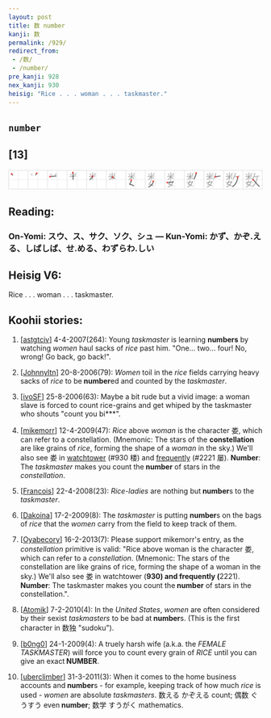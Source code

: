```yaml
---
layout: post
title: 数 number
kanji: 数
permalink: /929/
redirect_from:
 - /数/
 - /number/
pre_kanji: 928
nex_kanji: 930
heisig: "Rice . . . woman . . . taskmaster."
---
```


## `number`

## [13]

<div class="stroke"><img src="../images/E695B0.png" /></div>

## Reading:

### On-Yomi: スウ、ス、サク、ソク、シュ &mdash; Kun-Yomi: かず、かぞ.える、しばしば、せ.める、わずらわ.しい

## Heisig V6:

Rice . . . woman . . . taskmaster.

## Koohii stories:

1) [<a href="http://kanji.koohii.com/profile/astgtciv">astgtciv</a>] 4-4-2007(264): Young <em>taskmaster</em> is learning <strong>numbers</strong> by watching <em>women</em> haul sacks of <em>rice</em> past him. &quot;One... two... four! No, wrong! Go back, go back!&quot;.

2) [<a href="http://kanji.koohii.com/profile/Johnnyltn">Johnnyltn</a>] 20-8-2006(79): <em>Women</em> toil in the <em>rice</em> fields carrying heavy sacks of <em>rice</em> to be<strong> number</strong>ed and counted by the <em>taskmaster</em>.

3) [<a href="http://kanji.koohii.com/profile/ivoSF">ivoSF</a>] 25-8-2006(63): Maybe a bit rude but a vivid image: a woman slave is forced to count rice-grains and get whiped by the taskmaster who shouts &quot;count you bi***&quot;.

4) [<a href="http://kanji.koohii.com/profile/mikemorr">mikemorr</a>] 12-4-2009(47): <em>Rice</em> above <em>woman</em> is the character 娄, which can refer to a constellation. (Mnemonic: The stars of the <strong>constellation</strong> are like grains of <em>rice</em>, forming the shape of a <em>woman</em> in the sky.) We&#039;ll also see 娄 in <a href="../930">watchtower</a> (#930 楼) and <a href="../2221">frequently</a> (#2221 屡). <strong>Number</strong>: The <em>taskmaster</em> makes you count the<strong> number</strong> of stars in the <em>constellation</em>.

5) [<a href="http://kanji.koohii.com/profile/Francois">Francois</a>] 22-4-2008(23): <em>Rice-ladies</em> are nothing but<strong> number</strong>s to the <em>taskmaster</em>.

6) [<a href="http://kanji.koohii.com/profile/Dakoina">Dakoina</a>] 17-2-2009(8): The <em>taskmaster</em> is putting <strong>number</strong>s on the bags of <em>rice</em> that the <em>women</em> carry from the field to keep track of them.

7) [<a href="http://kanji.koohii.com/profile/Oyabecory">Oyabecory</a>] 16-2-2013(7): Please support mikemorr&#039;s entry, as the <em>constellation</em> primitive is valid: &quot;Rice above woman is the character 娄, which can refer to a <em>constellation</em>. (Mnemonic: The stars of the constellation are like grains of rice, forming the shape of a woman in the sky.) We&#039;ll also see 娄 in watchtower (<strong>930) and frequently (</strong>2221).<strong> Number</strong>: The taskmaster makes you count the<strong> number</strong> of stars in the constellation.&quot;.

8) [<a href="http://kanji.koohii.com/profile/Atomik">Atomik</a>] 7-2-2010(4): In the <em>United States</em>, <em>women</em> are often considered by their sexist <em>taskmasters</em> to be bad at<strong> number</strong>s. (This is the first character in 数独 &quot;sudoku&quot;).

9) [<a href="http://kanji.koohii.com/profile/b0ng0">b0ng0</a>] 24-1-2009(4): A truely harsh wife (a.k.a. the <em>FEMALE TASKMASTER</em>) will force you to count every grain of <em>RICE</em> until you can give an exact<strong> NUMBER</strong>.

10) [<a href="http://kanji.koohii.com/profile/uberclimber">uberclimber</a>] 31-3-2011(3): When it comes to the home business accounts and<strong> number</strong>s - for example, keeping track of how much <em>rice</em> is used - <em>women</em> are absolute <em>taskmasters</em>. 数える かぞえる count; 偶数 ぐうすう even<strong> number</strong>; 数学 すうがく mathematics.
